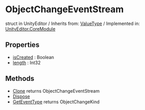 # ObjectChangeEventStream
struct in UnityEditor
 / Inherits from: <a href="https://docs.unity3d.com/6000.2/Documentation/ScriptReference/ValueType.html">ValueType</a> / Implemented in: <a href="https://docs.unity3d.com/6000.2/Documentation/ScriptReference/UnityEditor.CoreModule.html">UnityEditor.CoreModule</a>

## Properties
- <a href="https://docs.unity3d.com/6000.2/Documentation/ScriptReference/ObjectChangeEventStream-isCreated.html">isCreated</a> : Boolean
- <a href="https://docs.unity3d.com/6000.2/Documentation/ScriptReference/ObjectChangeEventStream-length.html">length</a> : Int32

## Methods
- <a href="https://docs.unity3d.com/6000.2/Documentation/ScriptReference/ObjectChangeEventStream.Clone.html">Clone</a> returns ObjectChangeEventStream
- <a href="https://docs.unity3d.com/6000.2/Documentation/ScriptReference/ObjectChangeEventStream.Dispose.html">Dispose</a>
- <a href="https://docs.unity3d.com/6000.2/Documentation/ScriptReference/ObjectChangeEventStream.GetEventType.html">GetEventType</a> returns ObjectChangeKind
